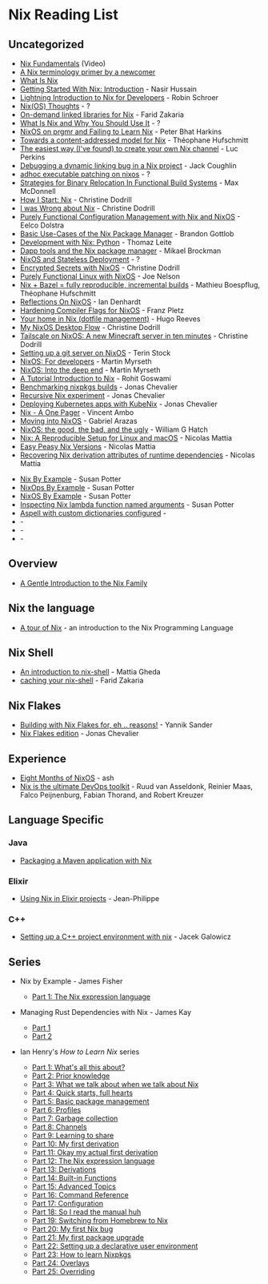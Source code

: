 # Nix Reading List

<!-- TODO: Add author in every links -->
<!-- TODO: Add nixology videos -->

## Uncategorized

- [Nix Fundamentals](https://youtu.be/m4sv2M9jRLg) (Video)
- [A Nix terminology primer by a newcomer](https://stephank.nl/p/2020-06-01-a-nix-primer-by-a-newcomer.html)
- [What Is Nix](https://shopify.engineering/what-is-nix)
- [Getting Started With Nix: Introduction](https://nasirhm.github.io/2020/getting-started-with-nix-introduction/) -
  Nasir Hussain
- [Lightning Introduction to Nix for
  Developers](https://blog.sulami.xyz/posts/nix-for-developers/) - Robin Schroer
- [Nix(OS) Thoughts](https://blog.knightsofthelambdacalcul.us/posts/2020-06-20-nix-nixos-thoughts/) -
  ?
- [On-demand linked libraries for Nix](https://fzakaria.com/2020/11/17/on-demand-linked-libraries-for-nix.html) -
  Farid Zakaria
- [What Is Nix and Why You Should Use It](https://serokell.io/blog/what-is-nix) -
  ?
- [NixOS on prgmr and Failing to Learn Nix](https://push.cx/2018/nixos) - Peter
  Bhat Harkins
- [Towards a content-addressed model for
  Nix](https://www.tweag.io/blog/2020-09-10-nix-cas/) - Théophane Hufschmitt
- [The easiest way (I've found) to create your own Nix
  channel](https://lucperkins.dev/blog/nix-channel/) - Luc Perkins
- [Debugging a dynamic linking bug in a Nix
  project](https://www.johnbcoughlin.com/posts/nix-dynamic-linking/) - Jack
  Coughlin
- [adhoc executable patching on nixos](https://notes.neeasade.net/adhoc-executable-patching-on-nix.html) -
  ?
- [Strategies for Binary Relocation In Functional Build
  Systems](https://maxmcd.com/posts/strategies-for-binary-relocation/) - Max
  McDonnell
- [How I Start: Nix](https://christine.website/blog/how-i-start-nix-2020-03-08) -
  Christine Dodrill
- [I was Wrong about Nix](https://christine.website/blog/i-was-wrong-about-nix-2020-02-10) -
  Christine Dodrill
- [Purely Functional Configuration Management with Nix and
  NixOS](https://www.infoq.com/articles/configuration-management-with-nix/) -
  Eelco Dolstra
- [Basic Use-Cases of the Nix Package
  Manager](https://bgottlob.com/post/2019-05-29-nix-use-cases/) - Brandon
  Gottlob
- [Development with Nix: Python](https://thomazleite.com/posts/development-with-nix-python/) -
  Thomaz Leite
- [Dapp tools and the Nix package manager](https://medium.com/dapphub/dapp-tools-and-the-nix-package-manager-c4c692c87310) -
  Mikael Brockman
- [NixOS and Stateless Deployment](http://gfxmonk.net/2015/01/03/nixos-and-stateless-deployment.html) -
  ?
- [Encrypted Secrets with NixOS](https://christine.website/blog/nixos-encrypted-secrets-2021-01-20) -
  Christine Dodrill
- [Purely Functional Linux with NixOS](https://begriffs.com/posts/2016-08-08-intro-to-nixos.html) -
  Joe Nelson
- [Nix + Bazel = fully reproducible, incremental
  builds](https://www.tweag.io/blog/2018-03-15-bazel-nix/) - Mathieu Boespflug,
  Théophane Hufschmitt
- [Reflections On NixOS](https://zenhack.net/2016/01/24/reflections-on-nixos.html) -
  Ian Denhardt
- [Hardening Compiler Flags for NixOS](https://blog.mayflower.de/5800-Hardening-Compiler-Flags-for-NixOS.html) -
  Franz Pletz
- [Your home in Nix (dotfile management)](https://hugoreeves.com/posts/2019/nix-home/) -
  Hugo Reeves
- [My NixOS Desktop Flow](https://christine.website/blog/nixos-desktop-flow-2020-04-25) -
  Christine Dodrill
- [Tailscale on NixOS: A new Minecraft server in ten
  minutes](https://tailscale.com/blog/nixos-minecraft/) - Christine Dodrill
- [Setting up a git server on NixOS](https://terinstock.com/post/2021/01/Setting-up-a-git-server-on-NixOS/) -
  Terin Stock
- [NixOS: For developers](https://myme.no/posts/2020-01-26-nixos-for-development.html) -
  Martin Myrseth
- [NixOS: Into the deep end](https://myme.no/posts/2019-07-01-nixos-into-the-deep-end.html) -
  Martin Myrseth
- [A Tutorial Introduction to Nix](https://rgoswami.me/posts/ccon-tut-nix/) -
  Rohit Goswami
- [Benchmarking nixpkgs builds](https://zimbatm.com/benchmark-nixpkgs) - Jonas
  Chevalier
- [Recursive Nix experiment](https://zimbatm.com/experiment-recursive-nix) -
  Jonas Chevalier
- [Deploying Kubernetes apps with KubeNix](https://zimbatm.com/deploying-k8s-apps-with-kubenix) -
  Jonas Chevalier
- [Nix - A One Pager](https://github.com/tazjin/nix-1p) - Vincent Ambo
- [Moving into NixOS](https://foo-dogsquared.github.io/blog/posts/moving-into-nixos/) -
  Gabriel Arazas
- [NixOS: the good, the bad, and the ugly](https://www.willghatch.net/blog/2020/06/27/nixos-the-good-the-bad-and-the-ugly/) -
  William G Hatch
- [Nix: A Reproducible Setup for Linux and
  macOS](https://www.nmattia.com/posts/2018-03-21-nix-reproducible-setup-linux-macos.html) -
  Nicolas Mattia
- [Easy Peasy Nix Versions](https://www.nmattia.com/posts/2019-01-15-easy-peasy-nix-versions.html) -
  Nicolas Mattia
- [Recovering Nix derivation attributes of runtime
  dependencies](https://www.nmattia.com/posts/2019-10-08-runtime-dependencies) -
  Nicolas Mattia

<!-- TODO: add more from their website -->

- [Nix By Example](https://ops.functionalalgebra.com/nix-by-example/) - Susan
  Potter
- [NixOps By Example](https://ops.functionalalgebra.com/nixops-by-example/) -
  Susan Potter
- [NixOS By Example](https://ops.functionalalgebra.com/nixos-by-example/) -
  Susan Potter
- [Inspecting Nix lambda function named
  arguments](https://ops.functionalalgebra.com/2018/04/18/inspecting-nix-lambda-named-arguments/) -
  Susan Potter
- [Aspell with custom dictionaries configured]() -
- []() -
- []() -
- []() -

<!-- TODO: add Tweag Nix flakes -->

## Overview

- [A Gentle Introduction to the Nix Family](https://web.archive.org/web/20210123223258/https://ebzzry.io/en/nix/)

## Nix the language

- [A tour of Nix](https://nixcloud.io/tour) - an introduction to the Nix
  Programming Language

## Nix Shell

- [An introduction to nix-shell](https://ghedam.at/15978/an-introduction-to-nix-shell) -
  Mattia Gheda
- [caching your nix-shell](https://fzakaria.com/2020/08/11/caching-your-nix-shell.html) -
  Farid Zakaria

## Nix Flakes
- [Building with Nix Flakes for, eh ..
  reasons!](https://blog.ysndr.de/posts/internals/2021-01-01-flake-ification/) -
  Yannik Sander
- [Nix Flakes edition](https://zimbatm.com/NixFlakes/) - Jonas Chevalier

## Experience

- [Eight Months of NixOS](https://catgirl.ai/log/nixos-experience/) - ash
- [Nix is the ultimate DevOps toolkit](https://tech.channable.com/posts/2021-04-09-nix-is-the-ultimate-devops-toolkit.html) -
  Ruud van Asseldonk, Reinier Maas, Falco Peijnenburg, Fabian Thorand, and
  Robert Kreuzer

## Language Specific

### Java

- [Packaging a Maven application with Nix](https://fzakaria.com/2020/07/20/packaging-a-maven-application-with-nix.html)

### Elixir

- [Using Nix in Elixir projects](https://ejpcmac.net/blog/using-nix-in-elixir-projects/) -
  Jean-Philippe

### C++

- [Setting up a C++ project environment with
  nix](https://blog.galowicz.de/2019/04/17/tutorial_nix_cpp_setup/) - Jacek
  Galowicz

## Series

- Nix by Example - James Fisher
  - [Part 1: The Nix expression language](https://medium.com/@MrJamesFisher/nix-by-example-a0063a1a4c55)

- Managing Rust Dependencies with Nix - James Kay
  - [Part 1](https://hadean.com/blog/managing-rust-dependencies-with-nix-part-i/)
  - [Part 2](https://hadean.com/blog/managing-rust-dependencies-with-nix-part-ii/)

- Ian Henry's _How to Learn Nix_ series
  - [Part 1: What's all this about?](https://ianthehenry.com/posts/how-to-learn-nix/introduction/)
  - [Part 2: Prior knowledge](https://ianthehenry.com/posts/how-to-learn-nix/prior-knowledge/)
  - [Part 3: What we talk about when we talk about
    Nix](https://ianthehenry.com/posts/how-to-learn-nix/glossary/)
  - [Part 4: Quick starts, full hearts](https://ianthehenry.com/posts/how-to-learn-nix/quick-start-guide/)
  - [Part 5: Basic package management](https://ianthehenry.com/posts/how-to-learn-nix/basic-package-management/)
  - [Part 6: Profiles](https://ianthehenry.com/posts/how-to-learn-nix/profiles/)
  - [Part 7: Garbage collection](https://ianthehenry.com/posts/how-to-learn-nix/garbage-collection/)
  - [Part 8: Channels](https://ianthehenry.com/posts/how-to-learn-nix/channels/)
  - [Part 9: Learning to share](https://ianthehenry.com/posts/how-to-learn-nix/sharing/)
  - [Part 10: My first derivation](https://ianthehenry.com/posts/how-to-learn-nix/my-first-derivation/)
  - [Part 11: Okay my actual first
    derivation](https://ianthehenry.com/posts/how-to-learn-nix/okay-my-actual-first-derivation/)
  - [Part 12: The Nix expression language](https://ianthehenry.com/posts/how-to-learn-nix/nix-language/)
  - [Part 13: Derivations](https://ianthehenry.com/posts/how-to-learn-nix/derivations/)
  - [Part 14: Built-in Functions](https://ianthehenry.com/posts/how-to-learn-nix/built-in-functions/)
  - [Part 15: Advanced Topics](https://ianthehenry.com/posts/how-to-learn-nix/advanced-topics/)
  - [Part 16: Command Reference](https://ianthehenry.com/posts/how-to-learn-nix/command-reference/)
  - [Part 17: Configuration](https://ianthehenry.com/posts/how-to-learn-nix/configuration/)
  - [Part 18: So I read the manual huh](https://ianthehenry.com/posts/how-to-learn-nix/nix-manual-reflection/)
  - [Part 19: Switching from Homebrew to Nix](https://ianthehenry.com/posts/how-to-learn-nix/switching-from-homebrew-to-nix/)
  - [Part 20: My first Nix bug](https://ianthehenry.com/posts/how-to-learn-nix/my-first-nix-bug/)
  - [Part 21: My first package upgrade](https://ianthehenry.com/posts/how-to-learn-nix/my-first-package-upgrade/)
  - [Part 22: Setting up a declarative user
    environment](https://ianthehenry.com/posts/how-to-learn-nix/declarative-user-environment/)
  - [Part 23: How to learn Nixpkgs](https://ianthehenry.com/posts/how-to-learn-nix/how-to-learn-nixpkgs/)
  - [Part 24: Overlays](https://ianthehenry.com/posts/how-to-learn-nix/overlays/)
  - [Part 25: Overriding](https://ianthehenry.com/posts/how-to-learn-nix/overriding/)
